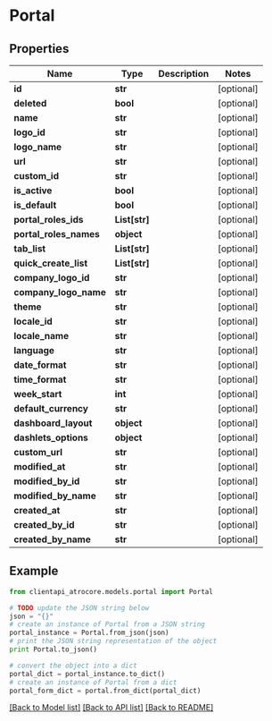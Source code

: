 # Portal


## Properties
Name | Type | Description | Notes
------------ | ------------- | ------------- | -------------
**id** | **str** |  | [optional] 
**deleted** | **bool** |  | [optional] 
**name** | **str** |  | [optional] 
**logo_id** | **str** |  | [optional] 
**logo_name** | **str** |  | [optional] 
**url** | **str** |  | [optional] 
**custom_id** | **str** |  | [optional] 
**is_active** | **bool** |  | [optional] 
**is_default** | **bool** |  | [optional] 
**portal_roles_ids** | **List[str]** |  | [optional] 
**portal_roles_names** | **object** |  | [optional] 
**tab_list** | **List[str]** |  | [optional] 
**quick_create_list** | **List[str]** |  | [optional] 
**company_logo_id** | **str** |  | [optional] 
**company_logo_name** | **str** |  | [optional] 
**theme** | **str** |  | [optional] 
**locale_id** | **str** |  | [optional] 
**locale_name** | **str** |  | [optional] 
**language** | **str** |  | [optional] 
**date_format** | **str** |  | [optional] 
**time_format** | **str** |  | [optional] 
**week_start** | **int** |  | [optional] 
**default_currency** | **str** |  | [optional] 
**dashboard_layout** | **object** |  | [optional] 
**dashlets_options** | **object** |  | [optional] 
**custom_url** | **str** |  | [optional] 
**modified_at** | **str** |  | [optional] 
**modified_by_id** | **str** |  | [optional] 
**modified_by_name** | **str** |  | [optional] 
**created_at** | **str** |  | [optional] 
**created_by_id** | **str** |  | [optional] 
**created_by_name** | **str** |  | [optional] 

## Example

```python
from clientapi_atrocore.models.portal import Portal

# TODO update the JSON string below
json = "{}"
# create an instance of Portal from a JSON string
portal_instance = Portal.from_json(json)
# print the JSON string representation of the object
print Portal.to_json()

# convert the object into a dict
portal_dict = portal_instance.to_dict()
# create an instance of Portal from a dict
portal_form_dict = portal.from_dict(portal_dict)
```
[[Back to Model list]](../README.md#documentation-for-models) [[Back to API list]](../README.md#documentation-for-api-endpoints) [[Back to README]](../README.md)


